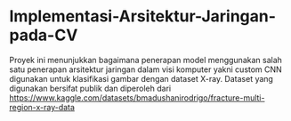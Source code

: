 # Implementasi-Arsitektur-Jaringan-pada-CV

Proyek ini menunjukkan bagaimana penerapan model menggunakan salah satu penerapan arsitektur jaringan dalam visi komputer yakni custom CNN digunakan untuk klasifikasi gambar dengan dataset X-ray. Dataset yang digunakan bersifat publik dan diperoleh dari https://www.kaggle.com/datasets/bmadushanirodrigo/fracture-multi-region-x-ray-data
